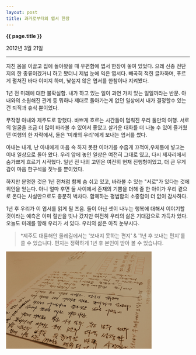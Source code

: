 ```yaml
---
layout: post
title: 과거로부터의 엽서 한장
---
```


**{{ page.title }}** <p class="meta">2012년 3월 21일</p>

---



지친 몸을 이끌고 집에 돌아왔을 때 우편함에 엽서 한장이 놓여 있었다. 으레 신종 전단지의 한 종류이겠거니 하고 봤더니 제법 눈에 익은 엽서다. 빼곡히 적힌 글자하며, 푸르게 펼쳐진 바다 이미지 하며, 낯설지 않은 엽서를 한참이나 지켜봤다. 

1년 전 미래에 대한 불확실함. 
내가 하고 있는 일이 과연 가치 있는 일일까라는 반문. 
아내와의 소원해진 관계 등 뭐하나 제대로 돌아가는게 없던 일상에서 내가 결정할수 있는건 퇴직과 휴식 뿐이었다. 

무작정 아내와 제주도로 향했다. 바쁘게 흐르는 시간들이 멈춰진 우리 둘만의 여행. 서로의 얼굴을 조금 더 많이 바라볼 수 있어서 좋았고 살가운 대화를 더 나눌 수 있어 즐거웠던 여행의 한 자락에서, 둘은 '미래의 우리'에게 보내는 엽서를 썼다. 

아내는 내게, 난 아내에게 마음 속 하지 못한 이야기를 수줍게 끄적여,우체통에 넣고는 이내 일상으로 돌아 왔다. 우리 앞에 놓인 일상은 여전히 그대로 였고, 다시 제자리에서 숨가쁘게 흐르기 시작했다. 일년 전 나의 고민은 여전히 현재 진행형이었고, 더 큰 무게감이 마음 한구석을 짓누를 뿐이었다. 

하지만 분명한 것은 1년 전처럼 함께 숨 쉬고 있고, 바라볼 수 있는 "서로"가 있다는 것에 위안을 얻는다. 아니 얼마 후면 둘 사이에서 존재의 기쁨을 더해 줄 한 아이가 우리 곁으로 온다는 사실만으로도 충분히 벅차다. 함께하는 평범함의 소중함이 더 없이 감사하다.  

1년 후 우리가 이 엽서를 읽게 될 즈음. 둘이 아닌 셋이 나누는 행복에 대해서 이야기할 것이라는 예측은 이미 절반을 빗나 갔지만 여전히 우리의 삶은 기대감으로 가득차 있다. 오늘도 미래를 향해 우리가 서 있다. 우리의 삶은 아직 눈부시다. 

> *제주도 대륜해안 올레길에서는 '보내지 못하는 편지' & '1년 후 보내는 편지'를 쓸 수 있습니다. 편지는 정확하게 1년 후 본인이 받아 볼 수 있습니다.  

![과거로부터의 엽서](/images/postcard.png "postcard")


